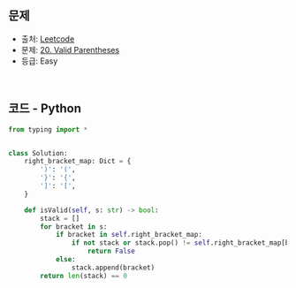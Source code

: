 ## 문제

- 출처: [Leetcode](https://leetcode.com/problemset/all/)
- 문제: [20. Valid Parentheses](https://leetcode.com/problems/valid-parentheses/)
- 등급: Easy

<br>

## 코드 - Python

```python
from typing import *


class Solution:
    right_bracket_map: Dict = {
        ')': '(',
        '}': '{',
        ']': '[',
    }

    def isValid(self, s: str) -> bool:
        stack = []
        for bracket in s:
            if bracket in self.right_bracket_map:
                if not stack or stack.pop() != self.right_bracket_map[bracket]:
                    return False
            else:
                stack.append(bracket)
        return len(stack) == 0
```

[//]: # (<br>)

[//]: # (### 해설)
